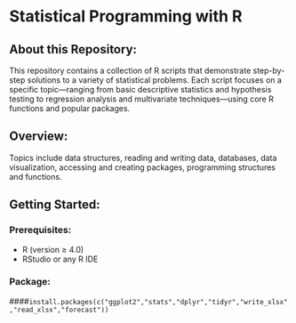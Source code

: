 # Statistical Programming with R

## About this Repository:
This repository contains a collection of R scripts that demonstrate step-by-step solutions to a variety of statistical problems. Each script focuses on a specific topic—ranging from basic descriptive statistics and hypothesis testing to regression analysis and multivariate techniques—using core R functions and popular packages.



## Overview:
Topics include data structures, reading and writing data, databases, data visualization, accessing and creating packages, programming structures and functions.



## Getting Started: 

### Prerequisites:
- R (version ≥ 4.0)
- RStudio or any R IDE

  
### Package: 

####`install.packages(c("ggplot2","stats","dplyr","tidyr","write_xlsx","read_xlsx","forecast"))`

